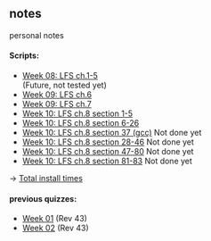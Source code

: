 ## notes
personal notes

#### Scripts:
- [Week 08: LFS ch.1-5](lfsch1-5.md)\
(Future, not tested yet)
- [Week 09: LFS ch.6](lfsch6.md)
- [Week 09: LFS ch.7](lfsch7.md)
- [Week 10: LFS ch.8 section 1-5](lfsch8s0-5.md)
- [Week 10: LFS ch.8 section 6-26](lfsch8s6-26.md)
- [Week 10: LFS ch.8 section 37 (gcc)](lfsch8s27gcc.md) Not done yet
- [Week 10: LFS ch.8 section 28-46](lfsch8s28-46.md) Not done yet
- [Week 10: LFS ch.8 section 47-80](lfsch8s47-80.md) Not done yet
- [Week 10: LFS ch.8 section 81-83](lfsch8s81-83.md) Not done yet

-> [Total install times](lfs_install_timings.md)

#### previous quizzes:
- [Week 01](w01-quiz.md) (Rev 43)
- [Week 02](w02-quiz.md) (Rev 43)

